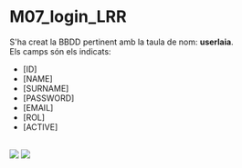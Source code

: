 # M07_login_LRR

S'ha creat la BBDD pertinent amb la taula de nom: **userlaia**. 
<br>
Els camps són els indicats: 
* [ID]
* [NAME]
* [SURNAME]
* [PASSWORD]
* [EMAIL]
* [ROL]
* [ACTIVE]
<br>
<img src="https://i.imgur.com/ITzvFk2.png">
<img src="https://i.imgur.com/vPmXqob.png">



